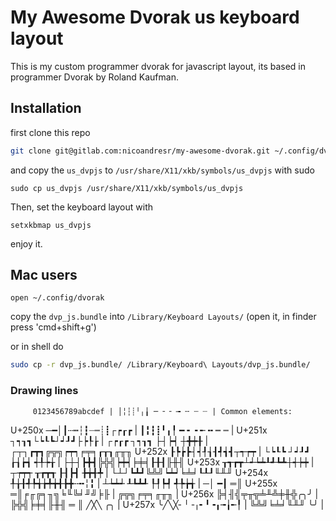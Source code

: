 # My Awesome Dvorak us keyboard layout
 This is my custom programmer dvorak for javascript layout, its based in programmer Dvorak by Roland Kaufman.
## Installation
first clone this repo 
```sh
git clone git@gitlab.com:nicoandresr/my-awesome-dvorak.git ~/.config/dvorak
```
and copy the `us_dvpjs` to `/usr/share/X11/xkb/symbols/us_dvpjs` with sudo

```shell
sudo cp us_dvpjs /usr/share/X11/xkb/symbols/us_dvpjs
```

Then, set the keyboard layout with

```shell
setxkbmap us_dvpjs
```

enjoy it.

## Mac users
```
open ~/.config/dvorak 
```
copy the `dvp_js.bundle` into `/Library/Keyboard Layouts/` (open it, in finder press 'cmd+shift+g')

or in shell do

```sh
sudo cp -r dvp_js.bundle/ /Library/Keyboard\ Layouts/dvp_js.bundle/
```

### Drawing lines
 
         0123456789abcdef | │╎┆┊╵╷╽ ─ ╴╶ ╼ ╌ ┄ ┈ | Common elements:
  U+250x ─━│┃┄┅┆┇┈┉┊┋┌┍┎┏ | ┃╏┇┋╹╻╿ ━ ╸╺ ╾ ╍ ┅ ┉ |
  U+251x ┐┑┒┓└┕┖┗┘┙┚┛├┝┞┟ | ┌┍┎┏ ┐┑┒┓ ├┤┝┥ ┼╋┿╂  | ┌┬┐┏┳┓╔╦╗┍┯┑╒╤╕┎┰┒╓╥╖
  U+252x ┠┡┢┣┤┥┦┧┨┩┪┫┬┭┮┯ | └┕┖┗ ┘┙┚┛ ┟┧┢┪ ┽╀┾╁  | ├┼┤┣╋┫╠╬╣┝┿┥╞╪╡┠╂┨╟╫╢
  U+253x ┰┱┲┳┴┵┶┷┸┹┺┻┼┽┾┿ | ┬┮┯┭ ┰┲┳┱ ┠┨┣┫ ╊╈╉╇  | └┴┘┗┻┛╚╩╝┕┷┙╘╧╛┖┸┚╙╨╜
  U+254x ╀╁╂╃╄╅╆╇╈╉╊╋╌╍╎╏ | ┴┶┷┵ ┸┺┻┹ ┞┦┡┩ ╃╄╆╅  | ─│ ━┃ ═║
  U+255x ═║╒╓╔╕╖╗╘╙╚╛╜╝╞╟ | ╔╦╗╒╤╕╓╥╖            |
  U+256x ╠╡╢╣╤╥╦╧╨╩╪╫╬╭╮╯ | ╠╬╣╞╪╡╟╫╢ ═ ║ ╱╳╲ ╭╮ |
  U+257x ╰╱╲╳╴╵╶╷╸╹╺╻╼╽╾╿ | ╚╩╝╘╧╛╙╨╜         ╰╯ |
